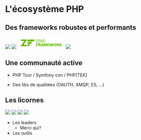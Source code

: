 # L'écosystème PHP
<!-- .slide: class="page-title" -->



## Des frameworks robustes et performants

<img width="30%" src="http://ez.no/var/ezflow_site/storage/images/regional-home/blog/ez-publish-symfony-le-duo-gagnant/456487-1-fre-FR/eZ-Publish-Symfony-le-duo-gagnant.png"/>
<!-- .element: class="fragment" -->
<img width="30%" src="http://res.cloudinary.com/blogwebdev/image/upload/v1465739410/1_yhzmk6.png"/>
<!-- .element: class="fragment" -->
<img width="30%" src="https://raw.githubusercontent.com/zendframework/zf2/234b554f2ca202095aea32e4fa557553f8849664/resources/ZendFramework-logo.png"/>
<!-- .element: class="fragment" -->
<img width="30%" src="http://www.findurlaptop.com/tech/wp-content/uploads/2015/10/phalcon-php-in-shared-hosting.gif"/>
<!-- .element: class="fragment" -->



## Une communauté active

* PHP Tour / Symfony con / PHP[TEK]

* Des libs de qualitées (OAUTH, AMQP, ES, ...)



## Les licornes

<img width="45%" src="https://upload.wikimedia.org/wikipedia/commons/c/ca/BlaBlaCar.png"/>
<!-- .element: class="fragment" -->
<img width="45%" src="http://www.finalscape.com/wp-content/uploads/2016/12/fb_2.png"/>
<!-- .element: class="fragment" -->
<img width="45%" src="https://brandfolder.com/slack/logo/slack-primary-logo.png"/>
<!-- .element: class="fragment" -->



<img src="http://media.topito.com/wp-content/uploads/2014/03/pornhub-600x750.jpg"/>

* Les leaders
	* Merci qui?
* Les outils

